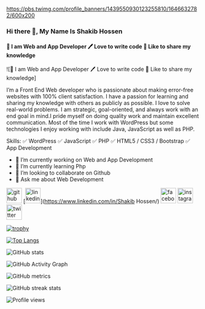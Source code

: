 https://pbs.twimg.com/profile_banners/1439550930123255810/1646632782/600x200
### Hi there 👋, My Name Is Shakib Hossen
#### 👑 I am Web and App Developer 🖊️ Love to write code 🎤 Like to share my knowledge
![👑 I am Web and App Developer 🖊️ Love to write code 🎤 Like to share my knowledge]

I’m a Front End Web developer who is passionate about making error-free websites with 100% client satisfaction. I have a passion for learning and sharing my knowledge with others as publicly as possible. I love to solve real-world problems. I am strategic, goal-oriented, and always work with an end goal in mind.I pride myself on doing quality work and maintain excellent communication. Most of the time I work with WordPress but some technologies I enjoy working with include Java, JavaScript as well as PHP.

Skills: ✅ WordPress ✅ JavaScript ✅ PHP ✅ HTML5 / CSS3 /  Bootstrap ✅ App Development

- 🔭 I’m currently working on Web and App Development 
- 🌱 I’m currently learning Php 
- 👯 I’m looking to collaborate on Github 
- 💬 Ask me about Web Development 


[<img src='https://cdn.jsdelivr.net/npm/simple-icons@3.0.1/icons/github.svg' alt='github' height='40'>](https://github.com/shakib907)  [<img src='https://cdn.jsdelivr.net/npm/simple-icons@3.0.1/icons/linkedin.svg' alt='linkedin' height='40'>](https://www.linkedin.com/in/Shakib Hossen/)  [<img src='https://cdn.jsdelivr.net/npm/simple-icons@3.0.1/icons/facebook.svg' alt='facebook' height='40'>](https://www.facebook.com/shakibmona)  [<img src='https://cdn.jsdelivr.net/npm/simple-icons@3.0.1/icons/instagram.svg' alt='instagram' height='40'>](https://www.instagram.com/shakibhossen__/)  [<img src='https://cdn.jsdelivr.net/npm/simple-icons@3.0.1/icons/twitter.svg' alt='twitter' height='40'>](https://twitter.com/@Shakib__Hossen)  

[![trophy](https://github-profile-trophy.vercel.app/?username=shakib907)](https://github.com/ryo-ma/github-profile-trophy)

[![Top Langs](https://github-readme-stats.vercel.app/api/top-langs/?username=shakib907)](https://github.com/anuraghazra/github-readme-stats)

![GitHub stats](https://github-readme-stats.vercel.app/api?username=shakib907&show_icons=true)  

![GitHub Activity Graph](https://activity-graph.herokuapp.com/graph?username=shakib907)  

![GitHub metrics](https://metrics.lecoq.io/shakib907)  

![GitHub streak stats](https://github-readme-streak-stats.herokuapp.com/?user=shakib907)  

![Profile views](https://gpvc.arturio.dev/shakib907)  
